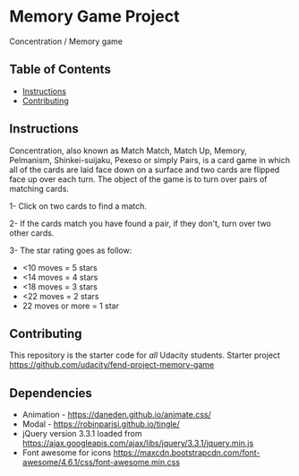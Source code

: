 # Memory Game Project
Concentration / Memory game
## Table of Contents

* [Instructions](#instructions)
* [Contributing](#contributing)

## Instructions
Concentration, also known as Match Match, Match Up, Memory, Pelmanism, Shinkei-suijaku, Pexeso
or simply Pairs, is a card game in which all of the cards are laid face down on a surface
and two cards are flipped face up over each turn. The object of the game is to turn over pairs of matching cards.

1- Click on two cards to find a match.

2- If the cards match you have found a pair, if they don't, turn over two other cards.

3- The star rating goes as follow:

  * <10 moves = 5 stars
  * <14 moves = 4 stars
  * <18 moves = 3 stars
  * <22 moves = 2 stars
  * 22 moves or more =   1 star
## Contributing

This repository is the starter code for _all_ Udacity students.
Starter project https://github.com/udacity/fend-project-memory-game
## Dependencies
 * Animation - https://daneden.github.io/animate.css/
 * Modal - https://robinparisi.github.io/tingle/
 * jQuery version 3.3.1 loaded from https://ajax.googleapis.com/ajax/libs/jquery/3.3.1/jquery.min.js
 * Font awesome for icons https://maxcdn.bootstrapcdn.com/font-awesome/4.6.1/css/font-awesome.min.css
